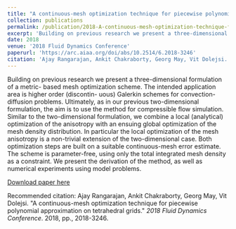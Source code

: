 ```yaml
---
title: "A continuous-mesh optimization technique for piecewise polynomial approximation on tetrahedral grids"
collection: publications
permalink: /publication/2018-A-continuous-mesh-optimization-technique-for-piecewise-polynomial-approximation-on-tetrahedral-grids.md
excerpt: 'Building on previous research we present a three-dimensional formulation of a metric- based mesh optimization scheme. The intended application area is higher order (discontin- uous) Galerkin schemes for convection-diffusion problems. Ultimately, as in our previous two-dimensional formulation, the aim is to use the method for compressible flow simulation. Similar to the two-dimensional formulation, we combine a local (analytical) optimization of the anisotropy with an ensuing global optimization of the mesh density distribution. In particular the local optimization of the mesh anisotropy is a non-trivial extension of the two-dimensional case. Both optimization steps are built on a suitable continuous-mesh error estimate. The scheme is parameter-free, using only the total integrated mesh density as a constraint. We present the derivation of the method, as well as numerical experiments using model problems.'
date: 2018
venue: '2018 Fluid Dynamics Conference'
paperurl: 'https://arc.aiaa.org/doi/abs/10.2514/6.2018-3246'
citation: 'Ajay Rangarajan, Ankit Chakraborty, Georg May, Vit Dolejsi. &quot;A continuous-mesh optimization technique for piecewise polynomial approximation on tetrahedral grids.&quot; <i>2018 Fluid Dynamics Conference</i>. 2018, pp., 2018-3246.'
---
```

Building on previous research we present a three-dimensional formulation of a metric- based mesh optimization scheme. The intended application area is higher order (discontin- uous) Galerkin schemes for convection-diffusion problems. Ultimately, as in our previous two-dimensional formulation, the aim is to use the method for compressible flow simulation. Similar to the two-dimensional formulation, we combine a local (analytical) optimization of the anisotropy with an ensuing global optimization of the mesh density distribution. In particular the local optimization of the mesh anisotropy is a non-trivial extension of the two-dimensional case. Both optimization steps are built on a suitable continuous-mesh error estimate. The scheme is parameter-free, using only the total integrated mesh density as a constraint. We present the derivation of the method, as well as numerical experiments using model problems.

[Download paper here](https://arc.aiaa.org/doi/abs/10.2514/6.2018-3246)

Recommended citation: Ajay Rangarajan, Ankit Chakraborty, Georg May, Vit Dolejsi. &quot;A continuous-mesh optimization technique for piecewise polynomial approximation on tetrahedral grids.&quot; <i>2018 Fluid Dynamics Conference</i>. 2018, pp., 2018-3246.